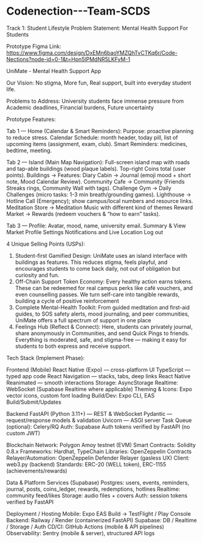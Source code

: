 # Codenection---Team-SCDS
Track 1: Student Lifestyle 
Problem Statement: Mental Health Support For Students

Prototype Figma Link:
https://www.figma.com/design/DxEMn6baoYMZQhTvCTKq6r/Code-Nections?node-id=0-1&t=Hpn5lPMdNR5LKFyM-1

UniMate - Mental Health Support App

Our Vision: 
No stigma, More fun, Real support, built into everyday student life.

Problems to Address:
University students face immense pressure from Academic deadlines, Financial burdens, Future uncertainty

Prototype Features:

Tab 1 — Home (Calendar & Smart Reminders):
Purpose: proactive planning to reduce stress.
Calendar Schedule: month header, today pill, list of upcoming items (assignment, exam, club).
Smart Reminders: medicines, bedtime, meeting.

Tab 2 — Island (Main Map Navigation):
Full-screen island map with roads and tap-able buildings (wood plaque labels). Top-right Coins total (user points). Buildings → Features:
Diary Cabin → Journal (emoji mood + short note, Mood Calendar Review).
Community Cafe → Community (Friends Streaks rings, Community Wall with tags).
Challenge Gym → Daily Challenges (micro tasks: 1-3 min breath/grounding games).
Lighthouse → Hotline Call (Emergency); show campus/local numbers and resource links.
Meditation Store → Meditation Music with different kind of themes
Reward Market → Rewards (redeem vouchers & “how to earn” tasks). 

Tab 3 — Profile:
Avatar, mood, name, university email.
Summary & View Market
Profile Settings
Notifications and Live Location 
Log out

4 Unique Selling Points (USPs):
1. Student-first Gamified Design:
UniMate uses an island interface with buildings as features. This reduces stigma, feels playful, and encourages students to come back daily, not out of obligation but curiosity and fun.
2. Off-Chain Support Token Economy:
Every healthy action earns tokens. These can be redeemed for real campus perks like café vouchers, and even counselling passes. We turn self-care into tangible rewards, building a cycle of positive reinforcement
3. Complete Mental-Health Toolkit:
From guided meditation and first-aid guides, to SOS safety alerts, mood journaling, and peer communities, UniMate offers a full spectrum of support in one place
4. Feelings Hub (Reflect & Connect):
Here, students can privately journal, share anonymously in Communities, and send Quick Pings to friends. Everything is moderated, safe, and stigma-free — making it easy for students to both express and receive support.

Tech Stack (Implement Phase):

Frontend (Mobile)
React Native (Expo) — cross-platform UI
TypeScript — typed app code
React Navigation — stacks, tabs, deep links
React Native Reanimated — smooth interactions
Storage: AsyncStorage 
Realtime: WebSocket (Supabase Realtime where applicable)
Theming & Icons: Expo vector icons, custom font loading
Build/Dev: Expo CLI, EAS Build/Submit/Updates

Backend
FastAPI (Python 3.11+) — REST & WebSocket
Pydantic — request/response models & validation
Uvicorn — ASGI server
Task Queue (optional): Celery/RQ
Auth: Supabase Auth tokens verified by FastAPI (no custom JWT)

Blockchain
Network: Polygon Amoy testnet (EVM)
Smart Contracts: Solidity 0.8.x
Frameworks: Hardhat, TypeChain
Libraries: OpenZeppelin Contracts
Relayer/Automation: OpenZeppelin Defender Relayer (gasless UX)
Client: web3.py (backend) 
Standards: ERC-20 (WELL token), ERC-1155 (achievements/rewards)

Data & Platform Services (Supabase)
Postgres: users, events, reminders, journal, posts, coins_ledger, rewards, redemptions, hotlines
Realtime: community feed/likes
Storage: audio files + covers
Auth: session tokens verified by FastAPI

Deployment / Hosting
Mobile: Expo EAS Build → TestFlight / Play Console
Backend: Railway / Render (containerized FastAPI)
Supabase: DB / Realtime / Storage / Auth
CD/CI: GitHub Actions (mobile & API pipelines)
Observability: Sentry (mobile & server), structured API logs
